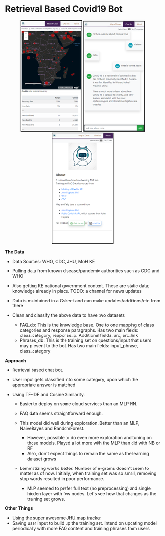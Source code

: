 # Retrieval Based Covid19 Bot

<p align='center'>
    <img src='eg_screen_map.png' width='200'>
    <img src='eg_screen_bot.png' width='200'>
    <img src='eg_screen_about.png' width='200'>
</p>

**The Data**
- Data Sources: WHO, CDC, JHU, MoH KE

- Pulling data from known disease/pandemic authorities such as CDC and WHO

- Also getting KE national government content. These are static data; knowledge already in place. TODO: a channel for news updates 

- Data is maintained in a Gsheet and can make updates/additions/etc from there

- Clean and classify the above data to have two datasets
    - FAQ_db: This is the knowledge base. One to one mapping of class categories and response paragraphs. Has two main fields: class_category, response_p. Additional fields: src, src_link 
    - Phrases_db: This is the training set on questions/input that users may present to the bot. Has two main fields: input_phrase, class_category 
    
**Approach**
- Retrieval based chat bot. 
- User input gets classified into some category, upon which the appropriate answer is matched
- Using TF-IDF and Cosine Similarity. 

    - Easier to deploy on some cloud services than an MLP NN. 
    - FAQ data seems straightforward enough.
    - This model did well during exploration. Better than an MLP, NaiveBayes and RandomForest. 
    
        - However, possible to do even more exploration and tuning on those models. Played a lot more with the MLP than did with NB or RF
        - Also, don't expect things to remain the same as the learning dataset grows

    - Lemmatizing works better. Number of n-grams doesn't seem to matter as of now. Initially, when training set was so small, removing stop words resulted in poor performance. 

        - MLP seemed to prefer full text (no preprocessing) and single hidden layer with few nodes. Let's see how that changes as the training set grows. 


**Other Things**
- Using the super awesome [JHU map tracker](https://coronavirus.jhu.edu/)
- Saving user input to build up the training set. Intend on updating model periodically with more FAQ content and training phrases from users 


